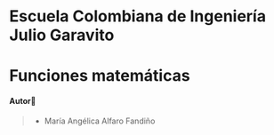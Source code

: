 # Escuela Colombiana de Ingeniería Julio Garavito

# Funciones matemáticas

#### Autor🙎
> - María Angélica Alfaro Fandiño





